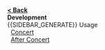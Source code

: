 [**< Back**](Home)  
**Development**  
{{SIDEBAR_GENERATE}}
Usage  
&nbsp;&nbsp;[Concert](Concert)  
&nbsp;&nbsp;[After Concert](After-Concert)  